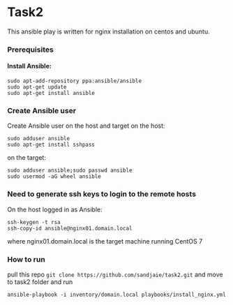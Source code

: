 # Task2

This ansible play is written for nginx installation on centos and ubuntu.
### Prerequisites 
#### Install Ansible:
```
sudo apt-add-repository ppa:ansible/ansible
sudo apt-get update
sudo apt-get install ansible
```

### Create Ansible user
Create Ansible user on the host and target
on the host:
```
sudo adduser ansible
sudo apt-get install sshpass
```

on the target:
```
sudo adduser ansible;sudo passwd ansible
sudo usermod -aG wheel ansible
```

### Need to generate ssh keys to login to the remote hosts

On the host logged in as Ansible:
```
ssh-keygen -t rsa
ssh-copy-id ansible@nginx01.domain.local
```
where nginx01.domain.local is the target machine running CentOS 7

### How to run
pull this repo ```git clone https://github.com/sandjaie/task2.git``` and move to task2 folder and run
```
ansible-playbook -i inventory/domain.local playbooks/install_nginx.yml
```
